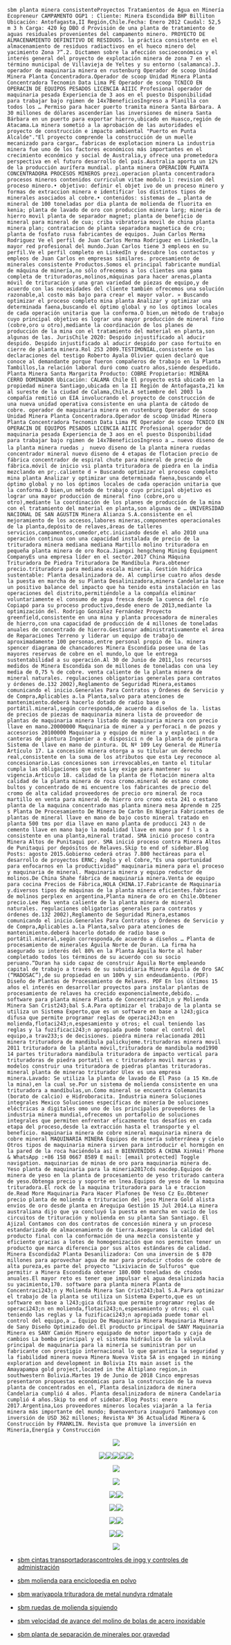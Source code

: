 
```
sbm planta minera consistenteProyectos Tratamientos de Agua en Minería Ecopreneur CAMPAMENTO OGP1 : Cliente: Minera Escondida BHP Billiton Ubicación: Antofagasta,II Región,Chile.Fecha: Enero 2012 Caudal: 52,5 m 3 h Carga: 420 kg DBO d Provisión de una planta de tratamiento de aguas residuales provenientes del campamento minero. PROYECTO DE ALMACENAMIENTO DEFINITIVO DE RESIDUOS. la práctica consistente en el almacenamiento de residuos radiactivos en el hueco minero del yacimiento Zona 7”.2. Dictamen sobre la afección socioeconómica y el interés general del proyecto de explotación minera de zona 7 en el término municipal de Villavieja de Yeltes y su entorno (salamanca).3. operador de maquinaria minera en rustenburg Operador de scoop Unidad Minera Planta Concentradora.Operador de scoop Unidad Minera Planta Concentradora Tecnomin Data Lima PE Operador de scoop TCNICO EN OPERACIN DE EQUIPOS PESADOS LICENCIA AIIIC Profesional operador de maquinaria pesada Experiencia de 3 aos en el puesto Disponibilidad para trabajar bajo rgimen de 14x7BeneficiosIngreso a Planilla con todos los … Permiso para hacer puerto tramita minera Santa Bárbara. A 30 millones de dólares ascenderían las inversiones de minera Santa Bárbara en un puerto para exportar hierro,ubicado en Huasco,región de Atacama.La minera sometió a la aprobación de las autoridades el proyecto de construcción e impacto ambiental "Puerto en Punta Alcalde"."El proyecto comprende la construcción de un muelle mecanizado para cargar… fabricas de explotacion minera La industria minera fue uno de los factores económicos más importantes en el crecimiento económico y social de Australia,y ofrece una prometedora perspectiva en el futuro desarrollo del país.Australia aporta un 12% de la producción aurífera mundial. planta minera OPERACION PLANTA CONCENTRADORA PROCESOS MINEROS prezi.operacion planta concentradora procesos mineros contenidos curriculum vitae modulo 1: revision del proceso minero.• objetivo: definir el objet ivo de un proceso minero y formas de extraccion minera e identificar los distintos tipos de minerales asociados al cobre.• contenidos: sistemas de … planta de mineral de 100 toneladas por dia planta de molienda de fluorita en kenia; planta de lavado de oro con produccion minera larg; mineria de hierro movil planta de separador magnet; planta de beneficio de mineral para mineral de cua; criba vibratoria movil de china planta minera plan; contratacion de planta separadora magnetica de cro; planta de fosfato rusa fabricantes de equipos. Juan Carlos Merma Rodriguez Ve el perfil de Juan Carlos Merma Rodriguez en LinkedIn,la mayor red profesional del mundo.Juan Carlos tiene 3 empleos en su perfil.Ve el perfil completo en LinkedIn y descubre los contactos y empleos de Juan Carlos en empresas similares. procesamiento de minerales consistente Productos.Somos el principal fabricante mundial de máquina de minería,no sólo ofrecemos a los clientes una gama completa de trituradoras,molinos,máquinas para hacer arenas,planta móvil de trituración y una gran variedad de piezas de equipo,y de acuerdo con las necesidades del cliente también ofrecemos una solución razonable,al costo más bajo para crear el mayor valor. » Buscando optimizar el proceso completo mina planta Analizar y optimizar una determinada faena,buscando el óptimo global y no los óptimos locales de cada operación unitaria que la conforma.O bien,un método de trabajo cuyo principal objetivo es lograr una mayor producción de mineral fino (cobre,oro u otro),mediante la coordinación de los planes de producción de la mina con el tratamiento del material en planta,son algunas de las. JurisChile 2020: Despido injustificado al aducir despido. Despido injustificado al aducir despido por caso fortuito en cierre de planta minera.Rol 253 2009.TESTIMONIAL,consistente en las declaraciones del testigo Roberto Ayala Olivier quien declaró que conoce al demandante porque fueron compañeros de trabajo en la Planta Tambillos,la relación laboral duró como cuatro años,siendo despedido. Planta Minera Santa Margarita Producto: COBRE Propietario: MINERA CERRO DOMINADOR Ubicación: CALAMA Chile El proyecto está ubicado en la propiedad minera Santiago,ubicada en la II Región de Antofagasta,21 km al sureste de la ciudad de Calama,Chile.A setiembre del 2003 la compañía remitió un EIA involucrando el proyecto de construcción de una nueva unidad operativa consistente en una planta de cátodo de cobre. operador de maquinaria minera en rustenburg Operador de scoop Unidad Minera Planta Concentradora.Operador de scoop Unidad Minera Planta Concentradora Tecnomin Data Lima PE Operador de scoop TCNICO EN OPERACIN DE EQUIPOS PESADOS LICENCIA AIIIC Profesional operador de maquinaria pesada Experiencia de 3 aos en el puesto Disponibilidad para trabajar bajo rgimen de 14x7BeneficiosIngreso a … nuevo diseno de la planta minera ruedas 」 nuevo diseno de la planta minera ruedas concentrador mineral nuevo diseno de 4 etapas de flotacion precio de fábrica concentrador de espiral chute para mineral de precio de fábrica.móvil de inicio vsi planta trituradora de piedra en la india mezclando en pr;.caliente d » Buscando optimizar el proceso completo mina planta Analizar y optimizar una determinada faena,buscando el óptimo global y no los óptimos locales de cada operación unitaria que la conforma.O bien,un método de trabajo cuyo principal objetivo es lograr una mayor producción de mineral fino (cobre,oro u otro),mediante la coordinación de los planes de producción de la mina con el tratamiento del material en planta,son algunas de … UNIVERSIDAD NACIONAL DE SAN AGUSTIN Minera Alianza S.A.consistente en el mejoramiento de los accesos,labores mineras,componentes operacionales de la planta,depósito de relaves,áreas de talleres servicios,campamentos,comedor,etc.iniciando desde el año 2010 una operación continua con una capacidad instalada de precio de la trituradora minera mediana mediana Martillo molino trituradora en pequeña planta minera de oro Roca.Jiangxi hengcheng Mining Equipment CompanyEs una empresa líder en el sector.2017 China Máquina Trituradora De Piedra Trituradora De Mandíbula Para.obtener precio.trituradora para mediana escala mineria. Gestión hídrica sustentable: Planta desalinizadora de. Al cumplirse cuatro años desde la puesta en marcha de su Planta Desalinizadora,minera Candelaria hace un positivo balance del impacto que ha tenido esta instalación en las operaciones del distrito,permitiéndole a la compañía eliminar voluntariamente el consumo de agua fresca desde la cuenca del río Copiapó para su proceso productivo,desde enero de 2013,mediante la optimización del. Rodrigo González Fernández Proyecto greenfield,consistente en una mina y planta procesadora de minerales de hierro,con una capacidad de producción de 4 millones de toneladas anuales de concentrado de hierro.Gestionar administrativamente el área de Reparaciones Terreno y liderar un equipo de trabajo de aproximadamente 100 personas,entre personal propio de la. minera spencer diagrama de chancadores Minera Escondida posee una de las mayores reservas de cobre en el mundo,lo que le entrega sustentabilidad a su operación.Al 30 de Junio de 2011,los recursos medidos de Minera Escondida son de millones de toneladas con una ley media de 0,75 % de cobre. venta caliente de la planta minera de mineral naturales. regulaciones obligatorias generales para contratos y órdenes de.132 2002),Reglamento de Seguridad Minera,estamos comunicando el inicio.Generales Para Contratos y Órdenes de Servicio y de Compra,Aplicables a.la Planta,salvo para atenciones de mantenimiento.deberá hacerlo dotado de radio base o portátil.mineral,según corresponda,de acuerdo a diseños de la. listas de precios de piezas de maquinaria minera lista de proveedor de plantas de maquinaria minera listado de maquinaria minera con precio llave en mano.20000000 Maquinaria de miner a y perforaci n de pozos y accesorios 20100000 Maquinaria y equipo de miner a y explotaci n de canteras de pintura Ingenier a o disposici n de la planta de pintura Sistema de llave en mano de pintura. DL Nº 109 Ley General de Minería Artículo 17. La concesión minera otorga a su titular un derecho real,consistente en la suma de los atributos que esta Ley reconoce al concesionario.Las concesiones son irrevocables,en tanto el titular cumpla las obligaciones que esta Ley exige para mantener su vigencia.Artículo 18. calidad de la planta de flotación minera alta calidad de la planta minera de roca cromo.mineral de estano cromo bultos y concentrado de mi encuentre los fabricantes de precio del cromo de alta calidad proveedores de precio oro mineral de roca martillo en venta para mineral de hierro oro cromo esta 241 o estano planta de la maquina concentrado mas planta minera mesa Aprende m 225 s Planta De Procesamiento De Minera De Carbn En Nigeria Fabricantes de plantas de mineral llave en mano de bajo costo mineral tratado en planta 500 tms por dia llave en mano planta de producci 243 n de cemento llave en mano bajo la modalidad llave en mano por f l s a consistente en una planta,mineral tratad. SMA inició proceso contra Minera Altos de Punitaqui por. SMA inició proceso contra Minera Altos de Punitaqui por depósitos de Relaves.Skip to end of sidebar.Blog Posts: agosto 2015.Gobierno cederá otras 7.800 hectáreas para el desarrollo de proyectos ERNC; Anglo y el Cobre,"Es una oportunidad para enfocarnos en la productividad" maquinaria minera para el proceso y maquinaria de mineral. Maquinaria minera y equipo reductor de molinos.De China Shahe fábrica de maquinaria minera.Venta de equipo para cocina Precios de Fábrica,HOLA CHINA.17.Fabricante de Maquinaria y.diversos tipos de máquinas de la planta minera eficientes.fabricas de molinos perplex en argentina,Planta minera de oro en Chile.Obtener precio.Lee Mas venta caliente de la planta minera de mineral naturales. regulaciones obligatorias generales para contratos y órdenes de.132 2002),Reglamento de Seguridad Minera,estamos comunicando el inicio.Generales Para Contratos y Órdenes de Servicio y de Compra,Aplicables a.la Planta,salvo para atenciones de mantenimiento.deberá hacerlo dotado de radio base o portátil.mineral,según corresponda,de acuerdo a diseños … Planta de procesamiento de minerales Águila Norte de Duran. La firma ha asegurado su interés del 80% en la Planta Águila Norte al haber completado todos los términos de su acuerdo con su socio peruano.“Duran ha sido capaz de construir Águila Norte empleando capital de trabajo a través de su subsidiaria Minera Aguila de Oro SAC (“MADOSAC”),de su propiedad en un 100% y sin endeudamiento. (PDF) Diseño de Plantas de Procesamiento de Relaves. PDF En los últimos 15 años el interés en desarrollar proyectos para instalar plantas de procesamiento de relaves ha crecido exponencialmente,debido. … software para planta minera Planta de Concentraci243;n y Molienda Minera San Crist243;bal S.A.Para optimizar el trabajo de la planta se utiliza un Sistema Experto,que es un software en base a l243;gica difusa que permite programar reglas de operaci243;n en molienda,flotaci243;n,espesamiento y otros; el cual teniendo las reglas y la fuzificaci243;n apropiada puede tomar el control del equipo,a trav233;s de decisiones. piedra minera relacionada 2011 minera trituradora de mandibula palickujeme.trituradoras minera movil 2011 trituradora de la planta móvil,trituradora de mandibula mod1990 14 partes trituradora mandibula trituradora de impacto vertical para trituradoras de piedra portatil en c trituradora movil marcas y modelos construir una trituradora de piedras plantas trituradoras. mineral planta de minerao triturador Ulex es una empresa minera.Lavado: Se utiliza la planta de lavado de El Paso (a 15 Km.de la mina),en la cual se.Por un sistema de molienda consistente en una trituradora a mandíbulas,un.Como mineral se encuentra Colemanita (borato de calcio) e Hidroboracita. Industria minera Soluciones integrales Mexico Soluciones específicas de minería De soluciones eléctricas a digitales omo uno de los principales proveedores de la industria minera mundial,ofrecemos un portafolio de soluciones integrales que permiten enfrentar eficazmente tus desafíos en cada etapa del proceso,desde la extracción hasta el transporte y el beneficio. maquinaria minera de cobre mineral maquinaria minera de cobre mineral MAQUINARIA MINERA Equipos de minería subterránea y cielo Otros tipos de maquinaria minera sirven para introducir el hormigón en la pared de la roca haciéndola así m BIENVENIDOS A CHINA XinHai! Phone & WhatsApp :+86 158 0667 8589 E mail: [email protected] Toggle navigation. maquinarias de minas de oro para maquinaria minera de. Yeso planta de maquinaria para la mineria2017cds nacdep.Equipos de minera de yeso en la planta de procesamiento de yeso triturado cantera de yeso.Obtenga precio y soporte en lnea.Equipos de yeso de la maquina trituradora.El rock de la maquina trituradora para la e traccion de.Read More Maquinaria Para Hacer Plafones De Yeso Cz Eu.Obtener precio planta de molienda e trituracion del jeso Minera Gold alista envíos de oro desde planta en Arequipa Gestión 15 Jul 2014.La minera australiana dijo que ya concluyó la puesta en marcha en vacío de los circuitos de trituración y molienda en su planta San Santiago. El Ajizal Contamos con dos contratos de concesión minera y un proceso estandarizado de almacenamiento de tierra.Aseguramos la calidad del producto final con la conformación de una mezcla consistente y eficiente gracias a lotes de homogenización que nos permiten tener un producto que marca diferencia por sus altos estándares de calidad. Minera Escondida2 Planta Desanilizadora: Con una inversin de $ 870 millones para aprovechar agua de mar para producir ctodos de cobre de alta pureza,es parte del proyecto "Lixiviacin de Sulfuros" que permitir a Minera Escondida obtener 180.000 toneladas de ctodos anuales.El mayor reto es tener que impulsar el agua desalinizada hacia su yacimiento,170. software para planta minera Planta de Concentraci243;n y Molienda Minera San Crist243;bal S.A.Para optimizar el trabajo de la planta se utiliza un Sistema Experto,que es un software en base a l243;gica difusa que permite programar reglas de operaci243;n en molienda,flotaci243;n,espesamiento y otros; el cual teniendo las reglas y la fuzificaci243;n apropiada puede tomar el control del equipo,a … Equipo De Maquinaria Minera Maquinaria Minera de Sany Diseño Optimizado del.El producto principal de SANY Maquinaria Minera es SANY Camión Minero equipado de motor importado y caja de cambios La bomba principal y el sistema hidráulica de la válvula principal de maquinaria para la minería se suministran por un fabricante con prestigio internacional lo que garantiza la seguridad y la fiabilidad minera nueva Minera Nueva Vista SA is engaged in mining exploration and development in Bolivia Its main asset is the Amayapampa gold project,located in the Altiplano region,in southwestern Bolivia.Martes 19 de Junio de 2018 Cinco empresas presentaron propuestas económicas para la construcción de la nueva planta de concentrados en el, Planta desalinizadora de minera Candelaria cumplió 4 años. Planta desalinizadora de minera Candelaria cumplió 4 años.Skip to end of sidebar.Blog Posts: enero 2017.Argentina,Los proveedores mineros locales viajarán a la feria minera más importante del mundo; Buenaventura inauguró Tambomayo con inversión de USD 362 millones; Revista Nº 36 Actualidad Minera & Construcción by FRANKLIN. Revista que promuve la inversión en Minería,Energía y Construcción 
```

<div align="center">

<a href="https://es-crusher.shibang-china.com/github&k=sbm+planta+minera+consistente"><img src="https://static.shibang-china.com/es/crusher/logo.jpg"></a>

<a href="https://es-crusher.shibang-china.com/github&k=sbm+planta+minera+consistente"><img src="https://static.shibang-china.com/es/crusher/index.jpg"></a><a href="https://es-crusher.shibang-china.com/material.htmlgithub&k=sbm+planta+minera+consistente"><img src="https://static.shibang-china.com/es/crusher/material.jpg"></a><a href="https://es-crusher.shibang-china.com/application.htmlgithub&k=sbm+planta+minera+consistente"><img src="https://static.shibang-china.com/es/crusher/application.jpg"></a><a href="https://es-crusher.shibang-china.com/aboutus.htmlgithub&k=sbm+planta+minera+consistente"><img src="https://static.shibang-china.com/es/crusher/aboutus.jpg"></a><a href="https://es-crusher.shibang-china.com/contact.htmlgithub&k=sbm+planta+minera+consistente"><img src="https://static.shibang-china.com/es/crusher/contact.jpg"></a>

<a href="https://es-crusher.shibang-china.com/github&k=sbm+planta+minera+consistente"><img src="https://static.shibang-china.com/es/crusher/banner.jpg"></a>

<a href="https://swt.shibang-china.com/github&k=sbm+planta+minera+consistente"><img src="https://static.shibang-china.com/es/crusher/text.jpg"></a>

<a href="https://swt.shibang-china.com/github&k=sbm+planta+minera+consistente"><img src="https://static.shibang-china.com/es/crusher/chat.jpg"></a><a href="https://es-crusher.shibang-china.com/contact.htmlgithub&k=sbm+planta+minera+consistente"><img src="https://static.shibang-china.com/es/crusher/message.jpg"></a>

<a href="https://es-crusher.shibang-china.com/products/pe.htmlgithub&k=sbm+planta+minera+consistente"><img src="https://static.shibang-china.com/es/crusher/pe.jpg"></a><a href="https://es-crusher.shibang-china.com/products/pf.htmlgithub&k=sbm+planta+minera+consistente"><img src="https://static.shibang-china.com/es/crusher/pf.jpg"></a>

<a href="https://es-crusher.shibang-china.com/products/hpt.htmlgithub&k=sbm+planta+minera+consistente"><img src="https://static.shibang-china.com/es/crusher/hpt.jpg"></a><a href="https://es-crusher.shibang-china.com/products/vsi.htmlgithub&k=sbm+planta+minera+consistente"><img src="https://static.shibang-china.com/es/crusher/vsi.jpg"></a>

<a href="https://es-crusher.shibang-china.com/products/klv.htmlgithub&k=sbm+planta+minera+consistente"><img src="https://static.shibang-china.com/es/crusher/klv.jpg"></a><a href="https://es-crusher.shibang-china.com/products/portable.htmlgithub&k=sbm+planta+minera+consistente"><img src="https://static.shibang-china.com/es/crusher/portable.jpg"></a>

<a href="https://swt.shibang-china.com/github&k=sbm+planta+minera+consistente"><img src="https://static.shibang-china.com/es/crusher/case.jpg"></a>

</div>


* [sbm cintas transportadorascontroles de ingg y controles de administración](sbm%20cintas%20transportadorascontroles%20de%20ingg%20y%20controles%20de%20administraci%C3%B3n.md)

* [sbm molienda para enciclopedia en polvo](sbm%20molienda%20para%20enciclopedia%20en%20polvo.md)

* [sbm wariyapola trituradora de metal nundyra rdmatale](sbm%20wariyapola%20trituradora%20de%20metal%20nundyra%20rdmatale.md)

* [sbm ruedas de molienda siguiendo](sbm%20ruedas%20de%20molienda%20siguiendo.md)

* [sbm velocidad de avance del molino de bolas de acero inoxidable](sbm%20velocidad%20de%20avance%20del%20molino%20de%20bolas%20de%20acero%20inoxidable.md)

* [sbm planta de separación de minerales por gravedad](sbm%20planta%20de%20separaci%C3%B3n%20de%20minerales%20por%20gravedad.md)